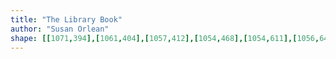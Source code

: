 ```yaml
---
title: "The Library Book"
author: "Susan Orlean"
shape: [[1071,394],[1061,404],[1057,412],[1054,468],[1054,611],[1056,649],[1055,698],[1057,709],[1055,723],[1055,844],[1057,886],[1055,902],[1056,942],[1054,972],[1054,1023],[1056,1060],[1054,1093],[1054,1231],[1052,1256],[1053,1339],[1050,1358],[1050,1374],[1053,1381],[1058,1386],[1068,1389],[1080,1390],[1144,1388],[1159,1383],[1163,1377],[1162,1340],[1163,1283],[1165,1256],[1164,1106],[1166,1085],[1165,1005],[1167,995],[1166,980],[1168,948],[1168,801],[1167,774],[1163,760],[1162,748],[1165,736],[1165,698],[1167,676],[1166,633],[1169,625],[1172,405],[1169,402],[1161,399],[1102,397],[1083,398],[1072,394]]
---
```

